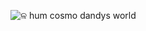 ![ଳ hum cosmo dandys world](https://github.com/user-attachments/assets/dd5a71b0-97c0-4ea7-a91c-3552aaf6a5b7)
